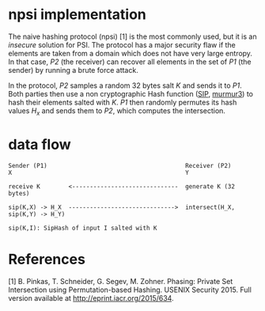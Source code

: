 # npsi implementation

The naive hashing protocol (npsi) [1] is the most commonly used, but it is an *insecure* solution for PSI. The protocol has a major security flaw if the elements are taken from a domain which does not have very large entropy. In that case, _P2_ (the receiver) can recover all elements in the set of _P1_ (the sender) by running a brute force attack.

In the protocol, _P2_ samples a random 32 bytes salt _K_ and sends it to _P1_. Both parties then use a non cryptographic Hash function ([SIP](https://en.wikipedia.org/wiki/SipHash), [murmur3](https://en.wikipedia.org/wiki/MurmurHash)) to hash their elements salted with _K_. _P1_ then randomly permutes its hash values _H<sub>x</sub>_ and sends them to _P2_, which computes the intersection.

# data flow

```
Sender (P1)                                       Receiver (P2)
X                                                 Y

receive K        <------------------------------  generate K (32 bytes)

sip(K,X) -> H_X  ------------------------------>  intersect(H_X, sip(K,Y) -> H_Y)

sip(K,I): SipHash of input I salted with K
```

# References

[1]  B. Pinkas, T. Schneider, G. Segev, M. Zohner. Phasing: Private Set Intersection using Permutation-based Hashing. USENIX Security 2015. Full version available at http://eprint.iacr.org/2015/634.
